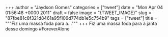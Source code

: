 
+++
author = "Jaydson Gomes"
categories = ["tweet"]
date = "Mon Apr 04 01:56:48 +0000 2011"
draft = false
image = "{TWEET_IMAGE}"
slug = "87fbe81c8f321d8461a95f106d774db1e5c754b9"
tags = ["tweet"]
title = """Fiz uma massa foda para a..."""
+++
Fiz uma massa foda para a janta desse domingo #ForeverAlone
